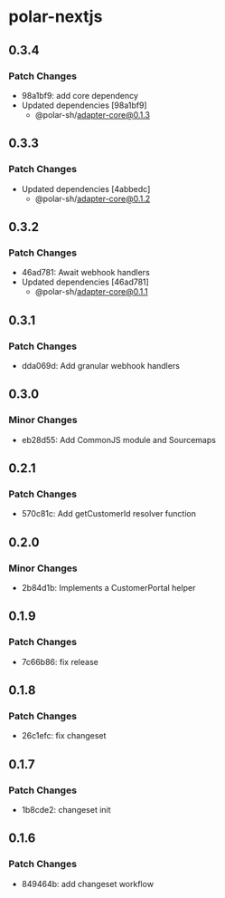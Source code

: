 # polar-nextjs

## 0.3.4

### Patch Changes

- 98a1bf9: add core dependency
- Updated dependencies [98a1bf9]
  - @polar-sh/adapter-core@0.1.3

## 0.3.3

### Patch Changes

- Updated dependencies [4abbedc]
  - @polar-sh/adapter-core@0.1.2

## 0.3.2

### Patch Changes

- 46ad781: Await webhook handlers
- Updated dependencies [46ad781]
  - @polar-sh/adapter-core@0.1.1

## 0.3.1

### Patch Changes

- dda069d: Add granular webhook handlers

## 0.3.0

### Minor Changes

- eb28d55: Add CommonJS module and Sourcemaps

## 0.2.1

### Patch Changes

- 570c81c: Add getCustomerId resolver function

## 0.2.0

### Minor Changes

- 2b84d1b: Implements a CustomerPortal helper

## 0.1.9

### Patch Changes

- 7c66b86: fix release

## 0.1.8

### Patch Changes

- 26c1efc: fix changeset

## 0.1.7

### Patch Changes

- 1b8cde2: changeset init

## 0.1.6

### Patch Changes

- 849464b: add changeset workflow
